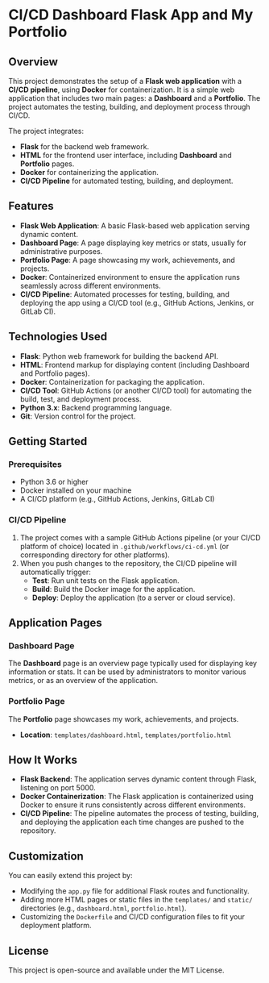 # CI/CD Dashboard Flask App and My Portfolio

## Overview

This project demonstrates the setup of a **Flask web application** with a **CI/CD pipeline**, using **Docker** for containerization. It is a simple web application that includes two main pages: a **Dashboard** and a **Portfolio**. The project automates the testing, building, and deployment process through CI/CD.

The project integrates:
- **Flask** for the backend web framework.
- **HTML** for the frontend user interface, including **Dashboard** and **Portfolio** pages.
- **Docker** for containerizing the application.
- **CI/CD Pipeline** for automated testing, building, and deployment.

## Features

- **Flask Web Application**: A basic Flask-based web application serving dynamic content.
- **Dashboard Page**: A page displaying key metrics or stats, usually for administrative purposes.
- **Portfolio Page**: A page showcasing my work, achievements, and projects.
- **Docker**: Containerized environment to ensure the application runs seamlessly across different environments.
- **CI/CD Pipeline**: Automated processes for testing, building, and deploying the app using a CI/CD tool (e.g., GitHub Actions, Jenkins, or GitLab CI).

## Technologies Used

- **Flask**: Python web framework for building the backend API.
- **HTML**: Frontend markup for displaying content (including Dashboard and Portfolio pages).
- **Docker**: Containerization for packaging the application.
- **CI/CD Tool**: GitHub Actions (or another CI/CD tool) for automating the build, test, and deployment process.
- **Python 3.x**: Backend programming language.
- **Git**: Version control for the project.

## Getting Started

### Prerequisites

- Python 3.6 or higher
- Docker installed on your machine
- A CI/CD platform (e.g., GitHub Actions, Jenkins, GitLab CI)

### CI/CD Pipeline

1. The project comes with a sample GitHub Actions pipeline (or your CI/CD platform of choice) located in `.github/workflows/ci-cd.yml` (or corresponding directory for other platforms).
2. When you push changes to the repository, the CI/CD pipeline will automatically trigger:
    - **Test**: Run unit tests on the Flask application.
    - **Build**: Build the Docker image for the application.
    - **Deploy**: Deploy the application (to a server or cloud service).

## Application Pages

### Dashboard Page

The **Dashboard** page is an overview page typically used for displaying key information or stats. It can be used by administrators to monitor various metrics, or as an overview of the application.

### Portfolio Page

The **Portfolio** page showcases my  work, achievements, and projects. 

- **Location**: `templates/dashboard.html`, `templates/portfolio.html`

## How It Works

- **Flask Backend**: The application serves dynamic content through Flask, listening on port 5000.
- **Docker Containerization**: The Flask application is containerized using Docker to ensure it runs consistently across different environments.
- **CI/CD Pipeline**: The pipeline automates the process of testing, building, and deploying the application each time changes are pushed to the repository.

## Customization

You can easily extend this project by:
- Modifying the `app.py` file for additional Flask routes and functionality.
- Adding more HTML pages or static files in the `templates/` and `static/` directories (e.g., `dashboard.html`, `portfolio.html`).
- Customizing the `Dockerfile` and CI/CD configuration files to fit your deployment platform.

## License

This project is open-source and available under the MIT License.
